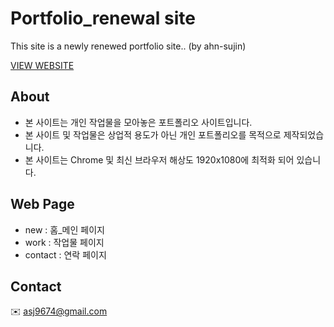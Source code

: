 
# Portfolio_renewal site
This site is a newly renewed portfolio site.. (by ahn-sujin)


[VIEW WEBSITE](https://ahn-sujin.github.io/Portfolio_renewal/work.html)

## About
* 본 사이트는 개인 작업물을 모아놓은 포트폴리오 사이트입니다. 
* 본 사이트 및 작업물은 상업적 용도가 아닌 개인 포트폴리오를 목적으로 제작되었습니다.
* 본 사이트는 Chrome 및 최신 브라우저 해상도 1920x1080에 최적화 되어 있습니다.

## Web Page 
* new : 홈_메인 페이지
* work : 작업물 페이지 
* contact : 연락 페이지

## Contact 
:envelope: asj9674@gmail.com

